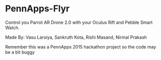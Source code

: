 # PennApps-Flyr
Control you Parrot AR Drone 2.0 with your Oculus Rift and Pebble Smart Watch.  

Made By: Vasu Laroiya, Sankruth Kota, Rishi Masand, Nirmal Prakash  

Remember this was a PennApps 2015 hackathon project so the code may be a bit buggy
